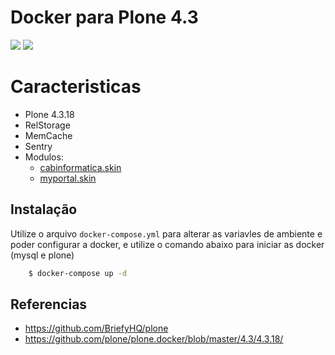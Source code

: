 # Docker para Plone 4.3

[![](https://images.microbadger.com/badges/image/cesarbruschetta/plone.svg)](https://microbadger.com/images/cesarbruschetta/plone "Get your own image badge on microbadger.com")
[![](https://images.microbadger.com/badges/version/cesarbruschetta/plone.svg)](https://microbadger.com/images/cesarbruschetta/plone "Get your own version badge on microbadger.com")

# Caracteristicas

- Plone 4.3.18
- RelStorage
- MemCache
- Sentry
- Modulos:
    - [cabinformatica.skin](https://github.com/cesarbruschetta/cabinformatica.skin/)
    - [myportal.skin](https://github.com/cesarbruschetta/myportal.skin/)

## Instalação

Utilize o arquivo `docker-compose.yml` para alterar as variavles de ambiente e poder configurar a docker, e utilize o comando abaixo para iniciar as docker (mysql e plone)

```bash
    $ docker-compose up -d
```


## Referencias
- https://github.com/BriefyHQ/plone
- https://github.com/plone/plone.docker/blob/master/4.3/4.3.18/




